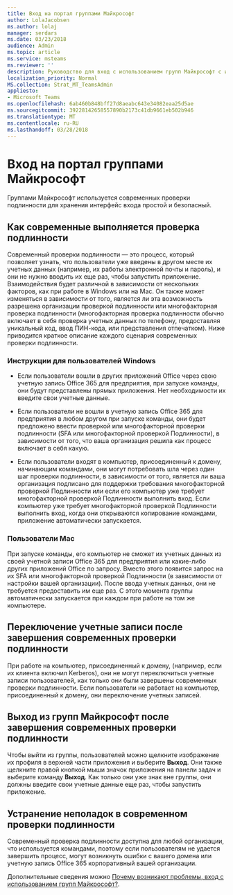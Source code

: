 ```yaml
---
title: Вход на портал группами Майкрософт
author: LolaJacobsen
ms.author: lolaj
manager: serdars
ms.date: 03/23/2018
audience: Admin
ms.topic: article
ms.service: msteams
ms.reviewer: ''
description: Руководство для вход с использованием групп Майкрософт с использованием современных проверки подлинности.
localization_priority: Normal
MS.collection: Strat_MT_TeamsAdmin
appliesto:
- Microsoft Teams
ms.openlocfilehash: 6ab460b848bff27d8aeabc643e34082eaa25d5ae
ms.sourcegitcommit: 39228142658557890b2173c41db9661eb502b946
ms.translationtype: MT
ms.contentlocale: ru-RU
ms.lasthandoff: 03/28/2018
---
```

<a name="sign-in-to-microsoft-teams"></a>Вход на портал группами Майкрософт
==========================

Группами Майкрософт используется современных проверки подлинности для хранения интерфейс входа простой и безопасный.

## <a name="how-modern-authentication-works"></a>Как современные выполняется проверка подлинности

Современный проверки подлинности — это процесс, который позволяет узнать, что пользователи уже введены в другом месте их учетных данных (например, их работы электронной почты и пароль), и они не нужно вводить их еще раз, чтобы запустить приложение. Взаимодействия будет различной в зависимости от нескольких факторов, как при работе в Windows или на Mac. Он также может изменяться в зависимости от того, является ли эта возможность разрешена организации проверкой подлинности или многофакторная проверка подлинности (многофакторная проверка подлинности обычно включает в себя проверка учетных данных по телефону, предоставляя уникальный код, ввод ПИН-кода, или представления отпечатком). Ниже приводится краткое описание каждого сценария современных проверки подлинности.

### <a name="windows-users"></a>Инструкции для пользователей Windows 

- Если пользователи вошли в других приложений Office через свою учетную запись Office 365 для предприятия, при запуске команды, они будут представлены прямых приложения. Нет необходимости их введите свои учетные данные.

- Если пользователи не вошли в учетную запись Office 365 для предприятия в любом другом при запуске команды, они будет предложено ввести проверкой или многофакторной проверки подлинности (SFA или многофакторной проверкой Подлинности), в зависимости от того, что ваша организация решила как процесс включает в себя какую.

- Если пользователи входят в компьютер, присоединенный к домену, начинающим командами, они могут потребовать шла через один шаг проверки подлинности, в зависимости от того, является ли ваша организация подписано для поддержки требования многофакторной проверкой Подлинности или если его компьютер уже требует многофакторной проверкой Подлинности выполнить вход. Если компьютер уже требует многофакторной проверкой Подлинности выполнить вход, когда они открываются копирование командами, приложение автоматически запускается.

### <a name="mac-users"></a>Пользователи Mac 

При запуске команды, его компьютер не сможет их учетных данных из своей учетной записи Office 365 для предприятия или какие-либо других приложений Office по запросу. Вместо этого появится запрос на их SFA или многофакторной проверкой Подлинности (в зависимости от настройки вашей организации). После ввода учетных данных, они не требуется предоставить им еще раз. С этого момента группы автоматически запускается при каждом при работе на том же компьютере.

## <a name="switching-accounts-after-completing-modern-authentication"></a>Переключение учетные записи после завершения современных проверки подлинности

При работе на компьютер, присоединенный к домену, (например, если их клиента включил Kerberos), они не могут переключиться учетные записи пользователей, как только они были завершены современных проверки подлинности. Если пользователи не работает на компьютер, присоединенный к домену, они переключение учетных записей.

## <a name="signing-out-of-microsoft-teams-after-completing-modern-authentication"></a>Выход из групп Майкрософт после завершения современных проверки подлинности

Чтобы выйти из группы, пользователей можно щелкните изображение их профиля в верхней части приложения и выберите **Выход**. Они также щелкните правой кнопкой мыши значок приложения на панели задач и выберите команду **Выход**. Как только они уже знак вне группы, они должны введите свои учетные данные еще раз, чтобы запустить приложение.

## <a name="troubleshooting-modern-authentication"></a>Устранение неполадок в современном проверки подлинности

Современный проверка подлинности доступна для любой организации, что используется командами, поэтому если пользователям не удается завершить процесс, могут возникнуть ошибки с вашего домена или учетную запись Office 365 корпоративный вашей организации. 

Дополнительные сведения можно [Почему возникают проблемы, вход с использованием групп Майкрософт?](https://support.office.com/en-US/article/why-am-i-having-trouble-signing-in-to-microsoft-teams-a02f683b-61a3-4008-9447-ee60c5593b0f).

